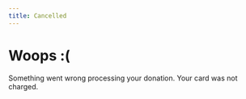 ```yaml
---
title: Cancelled
---
```


# Woops :(

Something went wrong processing your donation. Your card was not charged.
